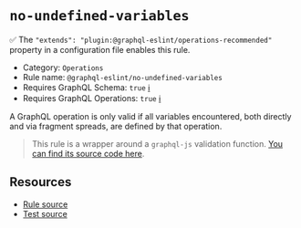 # `no-undefined-variables`

✅ The `"extends": "plugin:@graphql-eslint/operations-recommended"` property in a configuration file enables this rule.

- Category: `Operations`
- Rule name: `@graphql-eslint/no-undefined-variables`
- Requires GraphQL Schema: `true` [ℹ️](../../README.md#extended-linting-rules-with-graphql-schema)
- Requires GraphQL Operations: `true` [ℹ️](../../README.md#extended-linting-rules-with-siblings-operations)

A GraphQL operation is only valid if all variables encountered, both directly and via fragment spreads, are defined by that operation.

> This rule is a wrapper around a `graphql-js` validation function. [You can find its source code here](https://github.com/graphql/graphql-js/blob/main/src/validation/rules/NoUndefinedVariablesRule.ts).

## Resources

- [Rule source](https://github.com/graphql/graphql-js/blob/main/src/validation/rules/NoUndefinedVariablesRule.ts)
- [Test source](https://github.com/graphql/graphql-js/tree/main/src/validation/__tests__/NoUndefinedVariablesRule-test.ts)
